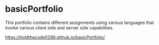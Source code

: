 # basicPortfolio

This portfolio contains different assignments using various languages that invoke various client side and server side capabilities. 

https://holdthecode0299.github.io/basicPortfolio/
